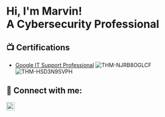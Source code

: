 <h1>Hi, I'm Marvin! <br/><a> A Cybersecurity Professional</a></h1>


<h2>📺 Certifications</h2>

- [Google IT Support Professional](https://Bleulens.github.io/Bleulens/Coursera%20IT%20support%20fundamentals%20certificate%20course%201.pdf)
  ![THM-NJRB8OGLCF](https://github.com/Bleulens/Bleulens/assets/100436779/68eefe2d-adde-46b6-bc85-7587fba5293b)![THM-HSD3N9SVPH](https://github.com/Bleulens/Bleulens/assets/100436779/803d6406-3fe5-410d-96f1-d56e9cad982f)

  



<h2> 🤳 Connect with me:</h2>


[<img align="left" alt="JoshMadakor | LinkedIn" width="22px" src="https://cdn.jsdelivr.net/npm/simple-icons@v3/icons/linkedin.svg" />][linkedin]

[linkedin]: https://www.linkedin.com/in/marvin-stewart-42b81580/


